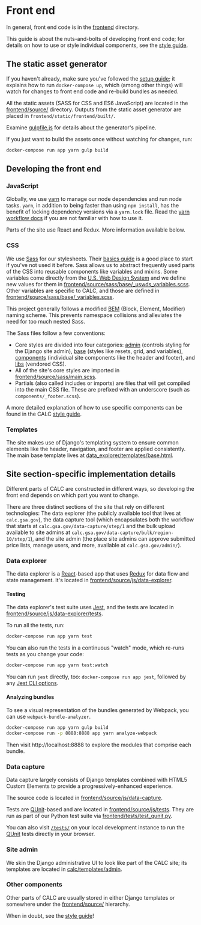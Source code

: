 # Front end

In general, front end code is in the [frontend](../frontend/) directory.

This guide is about the nuts-and-bolts of developing front end code; for
details on how to use or style individual components, see the
[style guide][].

## The static asset generator

If you haven't already, make sure you've followed the
[setup guide](setup.md); it explains how to run `docker-compose up`,
which (among other things) will watch for changes to front end
code and re-build bundles as needed.

All the static assets (SASS for CSS and ES6 JavaScript) are
located in the [frontend/source/](../frontend/source/) directory. Outputs
from the static asset generator are placed in
`frontend/static/frontend/built/`.

Examine [gulpfile.js](../gulpfile.js) for details about the generator's
pipeline.

If you just want to build the assets once without watching for changes, run:

```sh
docker-compose run app yarn gulp build
```

## Developing the front end

### JavaScript
Globally, we use [yarn][] to manage our node dependencies and run node tasks.
`yarn`, in addition to being faster than using `npm install`, has the
benefit of locking dependency versions via a `yarn.lock` file.
Read the [yarn workflow docs][] if you are not familiar with how to use it.

Parts of the site use React and Redux. More information available below.

### CSS
We use [Sass](https://sass-lang.com/) for our stylesheets. Their [basics guide](https://sass-lang.com/guide)
is a good place to start if you've not used it before. Sass allows us to abstract frequently used parts of
the CSS into reusable components like variables and mixins. Some variables come directly from the
[U.S. Web Design System](https://github.com/uswds/uswds/blob/develop/src/stylesheets/core/_variables.scss)
and we define new values for them in
[frontend/source/sass/base/_uswds_variables.scss](../frontend/source/sass/base/_uswds_variables.scss).
Other variables are specific to CALC, and those are defined in
[frontend/source/sass/base/_variables.scss](../frontend/source/sass/base/_variables.scss).

This project generally follows a modified [BEM](https://frontend.18f.gov/css/naming/#bem) (Block, Element, Modifier)
naming scheme. This prevents namespace collisions and alleviates the need for too much nested Sass.

The Sass files follow a few conventions:
- Core styles are divided into four categories: [admin](../frontend/source/sass/admin/) (controls styling for the Django site admin),
[base](../frontend/source/sass/base/) (styles like resets, grid, and variables), [components](../frontend/source/sass/components/)
(individual site components like the header and footer), and [libs](../frontend/source/sass/libs/) (vendored CSS).
- All of the site's core styles are imported in [frontend/source/sass/main.scss](../frontend/source/sass/main.scss).
- Partials (also called includes or imports) are files that will get compiled into the main CSS file. These are prefixed
with an underscore (such as `components/_footer.scss`).

A more detailed explanation of how to use specific components can be found in the CALC [style guide][].

### Templates
The site makes use of Django's templating system to ensure common elements like the header, navigation, and footer are applied
consistently. The main base template lives at [data_explorer/templates/base.html](../data_explorer/templates/base.html).

## Site section-specific implementation details

Different parts of CALC are constructed in different ways, so
developing the front end depends on which part you want to change.

There are three distinct sections of the site that rely on different technologies:
The data explorer (the publicly available tool that lives at `calc.gsa.gov`),
the data capture tool (which encapsulates both the workflow that starts at
`calc.gsa.gov/data-capture/step/1` and the bulk upload available to site admins
at `calc.gsa.gov/data-capture/bulk/region-10/step/1`), and the site admin
(the place site admins can approve submitted price lists, manage users, and more,
available at `calc.gsa.gov/admin/`).

### Data explorer

The data explorer is a [React][]-based app that uses [Redux][] for data flow and state management. It's located in [frontend/source/js/data-explorer](../frontend/source/js/data-explorer/).

#### Testing

The data explorer's test suite uses [Jest][], and the tests are located in [frontend/source/js/data-explorer/tests](../frontend/source/js/data-explorer/tests/).

To run all the tests, run:

```sh
docker-compose run app yarn test
```

You can also run the tests in a continuous "watch" mode, which re-runs tests as you change your code:

```sh
docker-compose run app yarn test:watch
```

You can run `jest` directly, too: `docker-compose run app jest`, followed by any [Jest CLI options](https://facebook.github.io/jest/docs/cli.html).

#### Analyzing bundles

To see a visual representation of the bundles generated by Webpack, you can use `webpack-bundle-analyzer`.

```sh
docker-compose run app yarn gulp build
docker-compose run -p 8888:8888 app yarn analyze-webpack
```

Then visit http://localhost:8888 to explore the modules that comprise each bundle.

### Data capture

Data capture largely consists of Django templates combined with
HTML5 Custom Elements to provide a progressively-enhanced experience.

The source code is located in
[frontend/source/js/data-capture](../frontend/source/js/data-capture/).

Tests are [QUnit][]-based and are located in
[frontend/source/js/tests](../frontend/source/js/tests/).
They are run as part of our Python test suite via [frontend/tests/test_qunit.py](../frontend/tests/test_qunit.py).

You can also visit [`/tests/`](http://localhost:8000/tests/) on your local development instance to run the [QUnit][] tests directly in your browser.

### Site admin

We skin the Django administrative UI to look like part of the CALC
site; its templates are located in
[calc/templates/admin](../calc/templates/admin).

### Other components

Other parts of CALC are usually stored in either Django templates
or somewhere under the [frontend/source/](../frontend/source/)
hierarchy.

When in doubt, see the [style guide][]!

[QUnit]: https://qunitjs.com/
[React]: https://facebook.github.io/react/
[Redux]: http://redux.js.org/
[Jest]: https://facebook.github.io/jest/
[style guide]: https://calc-dev.app.cloud.gov/styleguide/
[yarn]: https://yarnpkg.com/
[yarn workflow docs]: https://yarnpkg.com/en/docs/yarn-workflow
